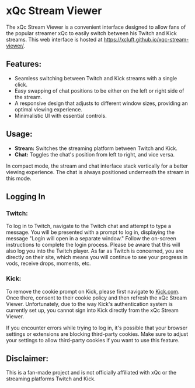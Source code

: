 # xQc Stream Viewer

The xQc Stream Viewer is a convenient interface designed to allow fans of the popular streamer xQc to easily switch between his Twitch and Kick streams. This web interface is hosted at https://xcluft.github.io/xqc-stream-viewer/.

## Features:
- Seamless switching between Twitch and Kick streams with a single click.
- Easy swapping of chat positions to be either on the left or right side of the stream.
- A responsive design that adjusts to different window sizes, providing an optimal viewing experience.
- Minimalistic UI with essential controls.

## Usage:
- **Stream:** Switches the streaming platform between Twitch and Kick.
- **Chat:** Toggles the chat's position from left to right, and vice versa.

In compact mode, the stream and chat interface stack vertically for a better viewing experience. The chat is always positioned underneath the stream in this mode.

## Logging In

### Twitch:
To log in to Twitch, navigate to the Twitch chat and attempt to type a message. You will be presented with a prompt to log in, displaying the message "Login will open in a separate window." Follow the on-screen instructions to complete the login process. Please be aware that this will also log you into the Twitch player. As far as Twitch is concerned, you are directly on their site, which means you will continue to see your progress in vods, receive drops, moments, etc.

### Kick:
To remove the cookie prompt on Kick, please first navigate to [Kick.com](https://www.kick.com/). Once there, consent to their cookie policy and then refresh the xQc Stream Viewer. Unfortunately, due to the way Kick's authentication system is currently set up, you cannot sign into Kick directly from the xQc Stream Viewer.

If you encounter errors while trying to log in, it's possible that your browser settings or extensions are blocking third-party cookies. Make sure to adjust your settings to allow third-party cookies if you want to use this feature.

## Disclaimer: 
This is a fan-made project and is not officially affiliated with xQc or the streaming platforms Twitch and Kick.
